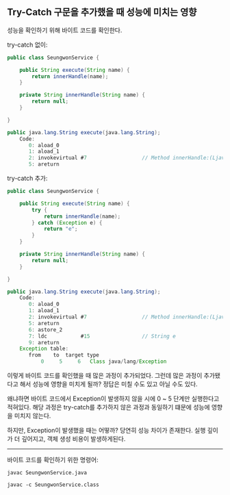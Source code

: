 ## Try-Catch 구문을 추가했을 때 성능에 미치는 영향
성능을 확인하기 위해 바이트 코드를 확인한다.

try-catch 없이:
```java
public class SeungwonService {

    public String execute(String name) {
        return innerHandle(name);
    }

    private String innerHandle(String name) {
        return null;
    }

}
```

```java
public java.lang.String execute(java.lang.String);
    Code:
       0: aload_0
       1: aload_1
       2: invokevirtual #7                  // Method innerHandle:(Ljava/lang/String;)Ljava/lang/String;
       5: areturn
```

try-catch 추가:
```java
public class SeungwonService {

    public String execute(String name) {
        try {
            return innerHandle(name);
        } catch (Exception e) {
            return "e";
        }
    }

    private String innerHandle(String name) {
        return null;
    }

}
```

```java
public java.lang.String execute(java.lang.String);
    Code:
       0: aload_0
       1: aload_1
       2: invokevirtual #7                  // Method innerHandle:(Ljava/lang/String;)Ljava/lang/String;
       5: areturn
       6: astore_2
       7: ldc           #15                 // String e
       9: areturn
    Exception table:
       from    to  target type
           0     5     6   Class java/lang/Exception

```

이렇게 바이트 코드를 확인했을 때 많은 과정이 추가되었다. 그런데 많은 과정이 추가됐다고 해서 성능에 영향을 미치게 될까?
정답은 미칠 수도 있고 아닐 수도 있다.

왜냐하면 바이트 코드에서 Exception이 발생하지 않을 시에 0 ~ 5 단계만 실행한다고 적혀있다. 
해당 과정은 try-catch를 추가하지 않은 과정과 동일하기 떄문에 성능에 영향을 미치지 않는다.

하지만, Exception이 발생했을 때는 어떻까?
당연히 성능 차이가 존재한다. 실행 깊이가 더 깊어지고, 객체 생성 비용이 발생하게된다.

---

바이트 코드를 확인하기 위한 명령어:
```shell
javac SeungwonService.java

javac -c SeungwonService.class
```